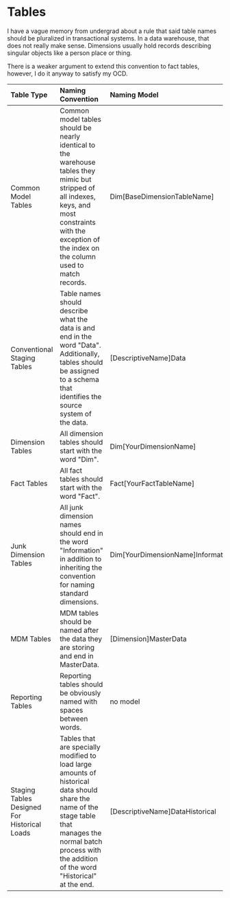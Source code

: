 # Tables

I have a vague memory from undergrad about a rule that said table names should be pluralized in transactional systems. In a data warehouse, that does not really make sense. Dimensions usually hold records describing singular objects like a person place or thing. 

There is a weaker argument to extend this convention to fact tables, however, I do it anyway to satisfy my OCD.

| Table Type | Naming Convention | Naming Model | Example |
| :--- | :--- | :--- | :--- |
| Common Model Tables | Common model tables should be nearly identical to the warehouse tables they mimic but stripped of all indexes, keys, and most constraints with the exception of the index on the column used to match records.  | Dim\[BaseDimensionTableName\] | DimCustomer |
| Conventional Staging Tables | Table names should describe what the data is and end in the word "Data". Additionally, tables should be assigned to a schema that identifies the source system of the data. | \[DescriptiveName\]Data | CustomerData |
| Dimension Tables | All dimension tables should start with the word "Dim". | Dim\[YourDimensionName\] | DimCustomer |
| Fact Tables | All fact tables should start with the word "Fact". | Fact\[YourFactTableName\] | FactCustomerDetail |
| Junk Dimension Tables | All junk dimension names should end in the word "Information" in addition to inheriting the convention for naming standard dimensions. | Dim\[YourDimensionName\]Information | DimCustomerInformation |
| MDM Tables | MDM tables should be named after the data they are storing and end in MasterData. | \[Dimension\]MasterData | CustomerMasterData |
| Reporting Tables | Reporting tables should be obviously named with spaces between words. | no model | Customer Activity Report |
| Staging Tables Designed For Historical Loads | Tables that are specially modified to load large amounts of historical data should share the name of the stage table that manages the normal batch process with the addition of the word "Historical" at the end. | \[DescriptiveName\]DataHistorical | CustomerDataHistorical |







